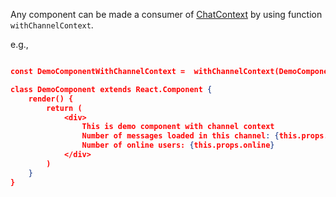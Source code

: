 Any component can be made a consumer of [ChatContext](#chatcontext) by using function `withChannelContext`.

e.g.,

```json

const DemoComponentWithChannelContext =  withChannelContext(DemoComponent);

class DemoComponent extends React.Component {
    render() {
        return (
            <div>
                This is demo component with channel context
                Number of messages loaded in this channel: {this.props.messages.length}
                Number of online users: {this.props.online}
            </div>
        )
    }
}

```
